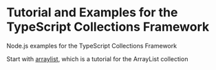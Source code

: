 # Tutorial and Examples for the TypeScript Collections Framework
Node.js examples for the TypeScript Collections Framework

Start with [arraylist](https://larrydiamond.github.io/typescriptcollectionsframeworktutorial/arraylist.html), which is a tutorial for the ArrayList collection
